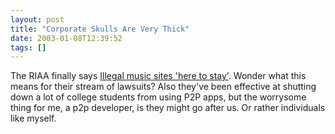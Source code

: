 ```yaml
---
layout: post
title: "Corporate Skulls Are Very Thick"
date: 2003-01-08T12:39:52
tags: []
---
```


The RIAA finally says [Illegal music sites 'here to stay'][1]. Wonder what this means for their stream of lawsuits? Also they've been effective at shutting down a lot of college students from using P2P apps, but the worrysome thing for me, a p2p developer, is they might go after us. Or rather individuals like myself. 

   [1]: http://news.bbc.co.uk/1/hi/entertainment/music/2636235.stm



